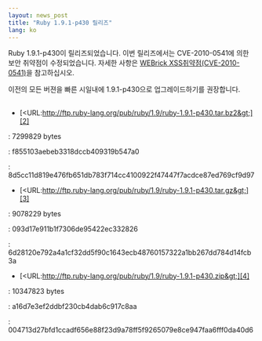 ```yaml
---
layout: news_post
title: "Ruby 1.9.1-p430 릴리즈"
lang: ko
---
```


Ruby 1.9.1-p430이 릴리즈되었습니다. 이번 릴리즈에서는 CVE-2010-0541에 의한 보안 취약점이 수정되었습니다.
자세한 사항은 [WEBrick XSS취약점(CVE-2010-0541)][1]을 참고하십시오.

이전의 모든 버젼을 빠른 시일내에 1.9.1-p430으로 업그레이드하기를 권장합니다.

## 

* [&lt;URL:http://ftp.ruby-lang.org/pub/ruby/1.9/ruby-1.9.1-p430.tar.bz2&gt;][2]


: 7299829 bytes


: f855103aebeb3318dccb409319b547a0


: 8d5cc11d819e476fb651db783f714cc4100922f47447f7acdce87ed769cf9d97

* [&lt;URL:http://ftp.ruby-lang.org/pub/ruby/1.9/ruby-1.9.1-p430.tar.gz&gt;][3]


: 9078229 bytes


: 093d17e911b1f7306de95422ec332826


: 6d28120e792a4a1cf32dd5f90c1643ecb48760157322a1bb267dd784d14fcb3a

* [&lt;URL:http://ftp.ruby-lang.org/pub/ruby/1.9/ruby-1.9.1-p430.zip&gt;][4]


: 10347823 bytes


: a16d7e3ef2ddbf230cb4dab6c917c8aa


: 004713d27bfd1ccadf656e88f23d9a78ff5f9265079e8ce947faa6fff0da40d6



[1]: http://www.ruby-lang.org/ko/news/2010/08/16/webrick-xss-cve-2010-0541/ 
[2]: http://ftp.ruby-lang.org/pub/ruby/1.9/ruby-1.9.1-p430.tar.bz2 
[3]: http://ftp.ruby-lang.org/pub/ruby/1.9/ruby-1.9.1-p430.tar.gz 
[4]: http://ftp.ruby-lang.org/pub/ruby/1.9/ruby-1.9.1-p430.zip 

